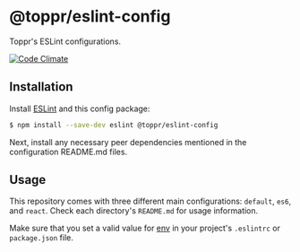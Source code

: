 # @toppr/eslint-config
Toppr's ESLint configurations.

[![Code Climate](https://codeclimate.com/github/toppr/eslint-config/badges/gpa.svg)](https://codeclimate.com/github/toppr/eslint-config)

## Installation

Install [ESLint](https://www.github.com/eslint/eslint) and this config package:

```sh
$ npm install --save-dev eslint @toppr/eslint-config
```

Next, install any necessary peer dependencies mentioned in the configuration README.md files.

## Usage

This repository comes with three different main configurations: `default`, `es6`, and `react`. Check each directory's `README.md` for usage information.

Make sure that you set a valid value for [env](http://eslint.org/docs/user-guide/configuring#specifying-environments) in your project's `.eslintrc` or `package.json` file.
